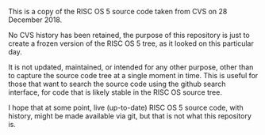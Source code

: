 This is a copy of the RISC OS 5 source code taken from CVS on 28 December 2018.

No CVS history has been retained, the purpose of this repository is just to
create a frozen version of the RISC OS 5 tree, as it looked on this particular
day.

It is not updated, maintained, or intended for any other purpose, other than to
capture the source code tree at a single moment in time. This is useful for
those that want to search the source code using the github search interface,
for code that is likely stable in the RISC OS source tree.

I hope that at some point, live (up-to-date) RISC OS 5 source code, with
history, might be made available via git, but that is not what this repository
is.

